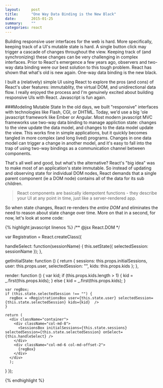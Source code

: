 ```yaml
---
layout:     post
title:      "One Way Data Binding is the New Black"
date:       2015-01-25
summary:    ""
categories: react
---
```

Building responsive user interfaces for the web is hard. More specifically, keeping track of a UI's mutable state is hard. A single button click may trigger a cascade of changes throughout the view.  Keeping track of (and synchronizing) these changes can be very challenging in complex interfaces.  Prior to React's emergence a few years ago, observers and two-way data binding were our best solution to this tough problem.  React has shown that what's old is new again. One-way data binding is the new black. 

I built a (relatively) simple UI using React to explore the pros (and cons) of React's uber features: immutablity, the virtual DOM, and unidirectional data flow.  I really enjoyed the process and I'm genuinely excited about building responsive UIs with React.  Javascript is fun again.

###Modeling Mutable State
In the old days, we built "responsive" interfaces with technologies like Flash, CGI, or DHTML. Today, we'd use a big 'ole javascript framework like Ember or Angular.  Most modern javascript MVC frameworks use two-way data binding to manage appliction state: changes to the view update the data model, and changes to the data model update the view.  This works fine in simple applications, but it quickly becomes tangled in more complex (and long lived) programs.  Changes in one data model can trigger a change in another model, and it's easy to fall into the trap of using two-way bindings as a communication channel between components.

That's all well and good, but what's the alternative?  React's "big idea" was to make most of an application's state immutable. So instead of updating and observing state for individual DOM nodes, React demands that a single parent component (ie a DOM node) contains all of the data for its sub children.

>  React components are basically idempotent functions - they describe your UI at any point in time, just like a server-rendered app.

 So when state changes, React re-renders the *entire DOM* and eliminates the need to reason about state change over time.  More on that in a second, for now, let's look at some code:

{% highlight javascript linenos %}
/** @jsx React.DOM */

var Registration = React.createClass({

  handleSelect: function(sessionName) {
    this.setState({ selectedSession: sessionName });
  },

  getInitialState: function () {
    return { sessions: this.props.initialSessions,
             user: this.props.user,
             selectedSession: "",
             kids: this.props.kids };
  },

  render: function () {
    var kid;
    if (this.props.kids.length > 1) {
      kid = _.first(this.props.kids);
    } else { 
      kid = _.first(this.props.kids);
    }
    
    var regBox;
    if (this.state.selectedSession !== "") {
      regBox = <RegistrationsBox user={this.state.user} selectedSession={this.state.selectedSession} kids={kid}  />
    }

    return (
      <div className="container">
        <div className="col-md-8">
          <SessionsBox initialSessions={this.state.sessions} selectedSession={this.state.selectedSession} onSelect={this.handleSelect} />
        </div>
        <div className="col-md-6 col-md-offset-2">
          {regBox}
        </div>
      </div>
      );
  }
});

{% endhighlight %}





